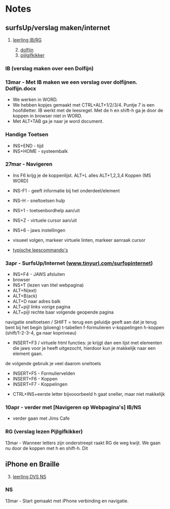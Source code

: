 # Notes 


## surfsUp/verslag maken/internet
1. [leerling IB/RG](notes_ib_rg.md) 

	2. 	[dolfijn](dolfijn.md)
	3. [pijlgifkikker](pijlgifkikker.md)

### IB (verslag maken over een Dolfijn)

### 13mar - Met IB maken we een verslag over dolfijnen. Dolfijn.docx

* We werken in WORD.
* We hebben kopjes gemaakt met CTRL+ALT+1/2/3/4. Puntje 7 is een hoofdletter. IB werkt met de leesregel. Met de h en shift-h ga je door de koppen in browser niet in WORD. 
* Met ALT+TAB ga je naar je word document.

### Handige Toetsen

* INS+END - tijd
* INS+HOME - systeembalk

### 27mar - Navigeren

* Ins F6 krijg je de koppenlijst. ALT+L alles ALT+1,2,3,4 Koppen (MS WORD)
* INS-F1 - geeft informatie bij het onderdeel/element
* INS-H - sneltoetsen hulp
* INS+1 - toetsenbordhelp aan/uit
* INS+Z - virtuele cursor aan/uit
* INS+6 - jaws instellingen
* visueel volgen, markeer virtuele linten, markeer aanraak cursor

* [typische leescommando's](https://www.eduvip.nl/VSOdigitaal/webcourse/Reading_Commands.htm)


### 3apr - SurfsUp/Internet (www.tinyurl.com/surfopinternet)
* INS+F4 - JAWS afsluiten
* browser
* INS+T (lezen van titel webpagina)
* ALT+N(ext)
* ALT+B(ack)
* ALT+D naar adres balk
* ALT+pijl links vorige pagina
* ALT+pijl rechte baar volgende geopende pagina

navigatie sneltoetsen / SHIFT = terug
een geluidje geeft aan dat je terug bent bij het begin (ploeng)
t-tabellen
f-formulieren
v-koppelingen
h-koppen (shift/1-2-3-4, ga naar kopniveau)

* INSERT+F3 / virtuele html functies: je krijgt dan een lijst met elementen die jaws voor je heeft uitgezocht, hierdoor kun je makkelijk naar een element gaan.

de volgende gebruik je veel daarom sneltoets
* INSERT+F5 - Formuliervelden 
* INSERT+F6 - Koppen
* INSERT+F7 - Koppelingen

- CTRL+INS+eerste letter bijvooorbeeld h gaat sneller, maar niet makkelijk

### 10apr - verder met [Navigeren op Webpagina's] IB/NS
- verder gaan met Jims Cafe






### RG (verslag lezen Pijlgifkikker)
13mar - Wanneer letters zijn onderstreept raakt RG de weg kwijt. We gaan nu door de koppen met h en shift-h. Dit 





## iPhone en Braille
3. [leerling DVS NS](notes_dvs_ns.md)

### NS
13mar - Start gemaakt met iPhone verbinding en navigatie. 